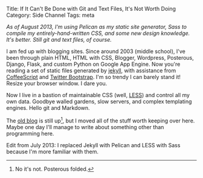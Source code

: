 Title: If It Can't Be Done with Git and Text Files, It's Not Worth Doing
Category: Side Channel
Tags: meta

*As of August 2013, I'm using Pelican as my static site generator, Sass to
compile my entirely-hand-written CSS, and some new design knowledge. It's
better. Still git and text files, of course.*

I am fed up with blogging sites. Since around 2003 (middle school), I've been
through plain HTML, HTML with CSS, Blogger, Wordpress, Posterous, Django,
Flask, and custom Python on Google App Engine. Now you're reading a set of
static files generated by [jekyll](http://jekyllrb.com/), with assistance from
[CoffeeScript](http://coffeescript.org/) and [Twitter
Bootstrap](http://twitter.github.com/bootstrap). I'm so trendy I can barely
stand it! Resize your browser window. I dare you.

Now I live in a bastion of maintainable CSS (well, [LESS](http://lesscss.org/))
and control all my own data. Goodbye walled gardens, slow servers, and complex
templating engines. Hello git and Markdown.

The [old blog](http://stevejohnson.posterous.com/) is still up[^1], but I moved
all of the stuff worth keeping over here.  Maybe one day I'll manage to write
about something other than programming here.

Edit from July 2013: I replaced Jekyll with Pelican and LESS with Sass because
I'm more familiar with them.

[^1]: No it's not. Posterous folded.

